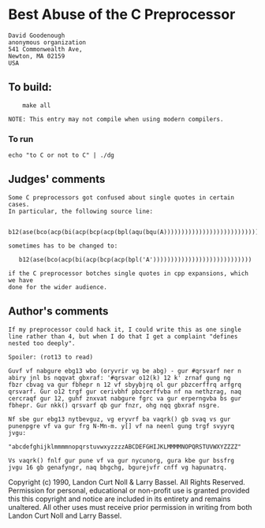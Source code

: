 # Best Abuse of the C Preprocessor

	David Goodenough
	anonymous organization
	541 Commonwealth Ave,
	Newton, MA 02159
	USA

## To build:

        make all

	NOTE: This entry may not compile when using modern compilers.

### To run

	echo "to C or not to C" | ./dg

## Judges' comments

    Some C preprocessors got confused about single quotes in certain cases.
    In particular, the following source line:

       b12(ase(bco(acp(bi(acp(bcp(acp(bpl(aqu(bqu(A))))))))))))))))))))))))))))))

    sometimes has to be changed to:

       b12(ase(bco(acp(bi(acp(bcp(acp(bpl('A'))))))))))))))))))))))))))))

    if the C preprocessor botches single quotes in cpp expansions, which we have
    done for the wider audience.


## Author's comments

    If my preprocessor could hack it, I could write this as one single
    line rather than 4, but when I do that I get a complaint "defines
    nested too deeply".

    Spoiler: (rot13 to read)

    Guvf vf nabgure ebg13 wbo (oryvrir vg be abg) - gur #qrsvarf ner n
    abiry jnl bs nqqvat gbxraf: '#qrsvar o12(k) 12 k' zrnaf gung ng
    fbzr cbvag va gur fbhepr n 12 vf sbyybjrq ol gur pbzcerffrq arfgrq
    qrsvarf. Gur o12 trgf gur cerivbhf pbzcerffvba nf na nethzrag, naq
    cercraqf gur 12, guhf znxvat nabgure fgrc va gur erperngvba bs gur
    fbhepr. Gur nkk() qrsvarf qb gur fnzr, ohg nqq gbxraf nsgre.

    Nf sbe gur ebg13 nytbevguz, vg eryvrf ba vaqrk() gb svaq vs gur
    punenpgre vf va gur frg N-Mn-m. y[] vf na neenl gung trgf svyyrq
    jvgu:

    "abcdefghijklmmmmnopqrstuvwxyzzzzABCDEFGHIJKLMMMMNOPQRSTUVWXYZZZZ"

    Vs vaqrk() fnlf gur pune vf va gur nycunorg, gura kbe gur bssfrg
    jvgu 16 gb genafyngr, naq bhgchg, bgurejvfr cnff vg hapunatrq.

Copyright (c) 1990, Landon Curt Noll & Larry Bassel.
All Rights Reserved.  Permission for personal, educational or non-profit use is
granted provided this this copyright and notice are included in its entirety
and remains unaltered.  All other uses must receive prior permission in writing
from both Landon Curt Noll and Larry Bassel.

